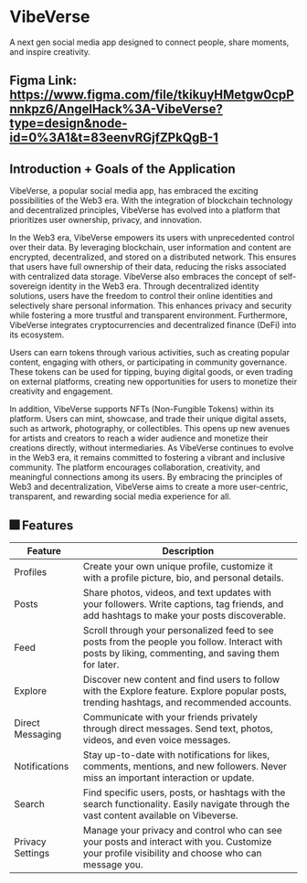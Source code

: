 # VibeVerse
A next gen social media app designed to connect people, share moments, and inspire creativity.

## Figma Link: https://www.figma.com/file/tkikuyHMetgw0cpPnnkpz6/AngelHack%3A-VibeVerse?type=design&node-id=0%3A1&t=83eenvRGjfZPkQgB-1

## Introduction + Goals of the Application
VibeVerse, a popular social media app, has embraced the exciting possibilities of the Web3 era. With the integration of blockchain technology and decentralized principles, VibeVerse has evolved into a platform that prioritizes user ownership, privacy, and innovation. 

In the Web3 era, VibeVerse empowers its users with unprecedented control over their data. By leveraging blockchain, user information and content are encrypted, decentralized, and stored on a distributed network. This ensures that users have full ownership of their data, reducing the risks associated with centralized data storage. VibeVerse also embraces the concept of self-sovereign identity in the Web3 era. Through decentralized identity solutions, users have the freedom to control their online identities and selectively share personal information. This enhances privacy and security while fostering a more trustful and transparent environment. Furthermore, VibeVerse integrates cryptocurrencies and decentralized finance (DeFi) into its ecosystem. 

Users can earn tokens through various activities, such as creating popular content, engaging with others, or participating in community governance. These tokens can be used for tipping, buying digital goods, or even trading on external platforms, creating new opportunities for users to monetize their creativity and engagement.

In addition, VibeVerse supports NFTs (Non-Fungible Tokens) within its platform. Users can mint, showcase, and trade their unique digital assets, such as artwork, photography, or collectibles. This opens up new avenues for artists and creators to reach a wider audience and monetize their creations directly, without intermediaries. As VibeVerse continues to evolve in the Web3 era, it remains committed to fostering a vibrant and inclusive community. The platform encourages collaboration, creativity, and meaningful connections among its users. By embracing the principles of Web3 and decentralization, VibeVerse aims to create a more user-centric, transparent, and rewarding social media experience for all.

## 🎆 Features

| Feature | Description |
| ----------- | ----------- |
| Profiles | Create your own unique profile, customize it with a profile picture, bio, and personal details. |
| Posts | Share photos, videos, and text updates with your followers. Write captions, tag friends, and add hashtags to make your posts discoverable. |
| Feed | Scroll through your personalized feed to see posts from the people you follow. Interact with posts by liking, commenting, and saving them for later. |
| Explore | Discover new content and find users to follow with the Explore feature. Explore popular posts, trending hashtags, and recommended accounts. |
| Direct Messaging | Communicate with your friends privately through direct messages. Send text, photos, videos, and even voice messages. |
| Notifications | Stay up-to-date with notifications for likes, comments, mentions, and new followers. Never miss an important interaction or update. |
| Search | Find specific users, posts, or hashtags with the search functionality. Easily navigate through the vast content available on Vibeverse. |
| Privacy Settings | Manage your privacy and control who can see your posts and interact with you. Customize your profile visibility and choose who can message you. |

